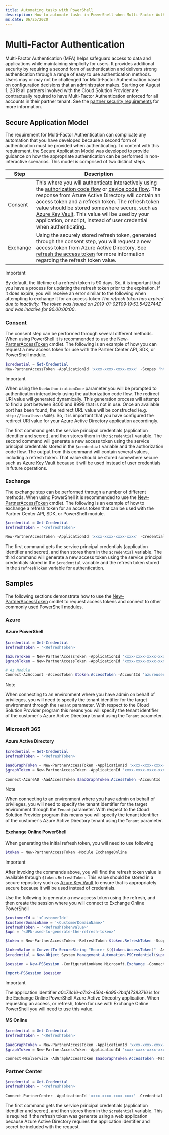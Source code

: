 ```yaml
---
title: Automating tasks with PowerShell
description: How to automate tasks in PowerShell when Multi-Factor Authentication is enforced.
ms.date: 06/25/2020
---
```


# Multi-Factor Authentication

Multi-Factor Authentication (MFA) helps safeguard access to data and applications while maintaining simplicity for users. It provides additional security by requiring a second form of authentication and delivers strong authentication through a range of easy to use authentication methods. Users may or may not be challenged for Multi-Factor Authentication based on configuration decisions that an administrator makes. Starting on August 1, 2019 all partners involved with the Cloud Solution Provider are contractually required to have Multi-Factor Authentication enforced for all accounts in their partner tenant. See the [partner security requirements](/partner-center/partner-security-requirements) for more information.

## Secure Application Model

The requirement for Multi-Factor Authentication can complicate any automation that you have developed because a second form of authentication must be provided when authenticating. To content with this requirement, the Secure Application Model was developed to provide guidance on how the appropriate authentication can be performed in non-interactive scenarios. This model is comprised of two distinct steps

| Step | Description |
| ---- | ----------- |
| Consent  | This where you will authenticate interactively using the [authorization code flow](/azure/active-directory/develop/v2-oauth2-auth-code-flow) or [device code flow](/azure/active-directory/develop/v2-oauth2-device-code). The response from Azure Active Directory will contain an access token and a refresh token. The refresh token value should be stored somewhere secure, such as [Azure Key Vault](/azure/key-vault/key-vault-whatis). This value will be used by your application, or script, instead of user credential when authenticating.  |
| Exchange | Using the securely stored refresh token, generated through the consent step, you will request a new access token from Azure Active Directory. See [refresh the access token](/azure/active-directory/develop/v2-oauth2-auth-code-flow#refresh-the-access-token) for more information regarding the refresh token value. |

> [!IMPORTANT]
> By default, the lifetime of a refresh token is 90 days. So, it is important that you have a process for updating the refresh token prior to the expiration. If it does expire, you will receive an error similar to the following when attempting to exchange it for an access token *The refresh token has expired due to inactivity. The token was issued on 2019-01-02T09:19:53.5422744Z and was inactive for 90.00:00:00*.

### Consent

The consent step can be performed through several different methods. When using PowerShell it is recommended to use the [New-PartnerAccessToken](/powershell/module/partnercenter/new-partneraccesstoken) cmdlet. The following is an example of how you can request a new access token for use with the Partner Center API, SDK, or PowerShell module.

```powershell
$credential = Get-Credential
New-PartnerAccessToken -ApplicationId 'xxxx-xxxx-xxxx-xxxx' -Scopes 'https://api.partnercenter.microsoft.com/user_impersonation' -ServicePrincipal -Credential $credential -Tenant 'yyyy-yyyy-yyyy-yyyy' -UseAuthorizationCode
```

> [!IMPORTANT]
> When using the `UseAuthorizationCode` parameter you will be prompted to authentication interactively using the authorization code flow. The redirect URI value will generated dynamically. This generation process will attempt to find a port between 8400 and 8999 that is not in use. Once an available port has been found, the redirect URL value will be constructed (e.g. `http://localhost:8400`). So, it is important that you have configured the redirect URI value for your Azure Active Directory application accordingly.

The first command gets the service principal credentials (application identifier and secret), and then stores them in the `$credential` variable. The second command will generate a new access token using the service principal credentials stored in the `$credential` variable and the authorization code flow. The output from this command will contain several values, including a refresh token. That value should be stored somewhere secure such as [Azure Key Vault](/azure/key-vault/key-vault-whatis) because it will be used instead of user credentials in future operations.

### Exchange

The exchange step can be performed through a number of different methods. When using PowerShell it is recommended to use the [New-PartnerAccessToken](/powershell/module/partnercenter/new-partneraccesstoken) cmdlet. The following is an example of how to exchange a refresh token for an access token that can be used with the Partner Center API, SDK, or PowerShell module.

```powershell
$credential = Get-Credential
$refreshToken = '<refreshToken>'

New-PartnerAccessToken -ApplicationId 'xxxx-xxxx-xxxx-xxxx' -Credential $credential -RefreshToken $refreshToken -Scopes 'https://api.partnercenter.microsoft.com/user_impersonation' -ServicePrincipal -Tenant 'yyyy-yyyy-yyyy-yyyy'
```

The first command gets the service principal credentials (application identifier and secret), and then stores them in the `$credential` variable. The third command will generate a new access token using the service principal credentials stored in the `$credential` variable and the refresh token stored in the `$refreshToken` variable for authentication.

## Samples

The following sections demonstrate how to use the [New-PartnerAccessToken](/powershell/module/partnercenter/new-partneraccesstoken) cmdlet to request access tokens and connect to other commonly used PowerShell modules.

### Azure

#### Azure PowerShell

```powershell
$credential = Get-Credential
$refreshToken = '<RefreshToken>'

$azureToken = New-PartnerAccessToken -ApplicationId 'xxxx-xxxx-xxxx-xxxx' -Credential $credential -RefreshToken $refreshToken -Scopes 'https://management.azure.com//user_impersonation' -ServicePrincipal -Tenant 'yyyy-yyyy-yyyy-yyyy'
$graphToken = New-PartnerAccessToken -ApplicationId 'xxxx-xxxx-xxxx-xxxx' -Credential $credential -RefreshToken $refreshToken -Scopes 'https://graph.windows.net/.default' -ServicePrincipal -Tenant 'yyyy-yyyy-yyyy-yyyy'

# Az Module
Connect-AzAccount -AccessToken $token.AccessToken -AccountId 'azureuser@contoso.com' -GraphAccessToken $graphToken.AccessToken -TenantId 'xxxx-xxxx-xxxx-xxxx'
```

> [!NOTE]
> When connecting to an environment where you have admin on behalf of privileges, you will need to specify the tenant identifier for the target environment through the `Tenant` parameter. With respect to the Cloud Solution Provider program this means you will specify the tenant identifier of the customer's Azure Active Directory tenant using the `Tenant` parameter.

### Microsoft 365

#### Azure Active Directory

```powershell
$credential = Get-Credential
$refreshToken = '<RefreshToken>'

$aadGraphToken = New-PartnerAccessToken -ApplicationId 'xxxx-xxxx-xxxx-xxxx' -Credential $credential -RefreshToken $refreshToken -Scopes 'https://graph.windows.net/.default' -ServicePrincipal -Tenant 'yyyy-yyyy-yyyy-yyyy'
$graphToken = New-PartnerAccessToken -ApplicationId 'xxxx-xxxx-xxxx-xxxx' -Credential $credential -RefreshToken $refreshToken -Scopes 'https://graph.microsoft.com/.default' -ServicePrincipal -Tenant 'yyyy-yyyy-yyyy-yyyy'

Connect-AzureAD -AadAccessToken $aadGraphToken.AccessToken -AccountId 'azureuser@contoso.com' -MsAccessToken $graphToken.AccessToken
```

> [!NOTE]
> When connecting to an environment where you have admin on behalf of privileges, you will need to specify the tenant identifier for the target environment through the `Tenant` parameter. With respect to the Cloud Solution Provider program this means you will specify the tenant identifier of the customer's Azure Active Directory tenant using the `Tenant` parameter.

#### Exchange Online PowerShell

When generating the initial refresh token, you will need to use following

```powershell
$token = New-PartnerAccessToken -Module ExchangeOnline
``` 

> [!IMPORTANT]
> After invoking the commands above, you will find the refresh token value is available through `$token.RefreshToken`. This value should be stored in a secure repository such as [Azure Key Vault](https://azure.microsoft.com/services/key-vault/) to ensure that is appropriately secure because it will be used instead of credentials.

Use the following to generate a new access token using the refresh, and then create the session where you will connect to Exchange Online PowerShell

```powershell
$customerId = '<CustomerId>'
$customerDomainName = '<CustomerDomainName>'
$refreshToken = '<RefreshTokenValue>'
$upn = '<UPN-used-to-generate-the-refresh-token>'

$token = New-PartnerAccessToken -RefreshToken $token.RefreshToken -Scopes 'https://outlook.office365.com/.default' -Tenant $customerId -ApplicationId 'a0c73c16-a7e3-4564-9a95-2bdf47383716'

$tokenValue = ConvertTo-SecureString "Bearer $($token.AccessToken)" -AsPlainText -Force
$credential = New-Object System.Management.Automation.PSCredential($upn, $tokenValue)

$session = New-PSSession -ConfigurationName Microsoft.Exchange -ConnectionUri "https://outlook.office365.com/powershell-liveid?DelegatedOrg=$($customerDomainName)&BasicAuthToOAuthConversion=true" -Credential $credential -Authentication Basic -AllowRedirection

Import-PSSession $session
```

> [!IMPORTANT]
> The application identifier *a0c73c16-a7e3-4564-9a95-2bdf47383716* is for the Exchange Online PowerShell Azure Active Direcotry application. When requesting an access, or refresh, token for use with Exchange Online PowerShell you will need to use this value. 

#### MS Online

```powershell
$credential = Get-Credential
$refreshToken = '<RefreshToken>'

$aadGraphToken = New-PartnerAccessToken -ApplicationId 'xxxx-xxxx-xxxx-xxxx' -Credential $credential -RefreshToken $refreshToken -Scopes 'https://graph.windows.net/.default' -ServicePrincipal -Tenant 'yyyy-yyyy-yyyy-yyyy'
$graphToken = New-PartnerAccessToken -ApplicationId 'xxxx-xxxx-xxxx-xxxx' -Credential $credential -RefreshToken $refreshToken -Scopes 'https://graph.microsoft.com/.default' -ServicePrincipal -Tenant 'yyyy-yyyy-yyyy-yyyy'

Connect-MsolService -AdGraphAccessToken $aadGraphToken.AccessToken -MsGraphAccessToken $graphToken.AccessToken
```

### Partner Center

```powershell
$credential = Get-Credential
$refreshToken = '<refreshToken>'

Connect-PartnerCenter -ApplicationId 'xxxx-xxxx-xxxx-xxxx' -Credential $credential -RefreshToken $refreshToken
```

The first command gets the service principal credentials (application identifier and secret), and then stores them in the `$credential` variable. This is required if the refresh token was generate using a web application because Azure Active Directory requires the application identifier and secret be included with the request.
